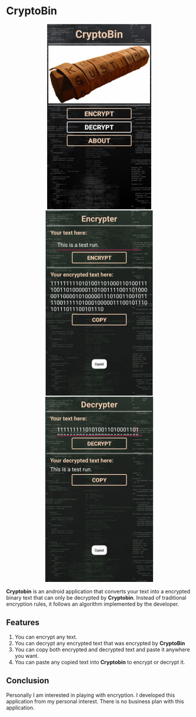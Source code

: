 # CryptoBin

<p align="center">
<img allign="left" src="Images/Home.jpg" Height="500">     <img allign="center" src="Images/Encrypter.jpg" Height="500">     <img allign="right" src="Images/Decrypter.jpg" Height="500">
</p>

**Cryptobin** is an android application that converts your text into a encrypted binary text that can only be decrypted by **Cryptobin**. Instead of traditional encryption rules, it follows an algorithm implemented by the developer.

## Features
1. You can encrypt any text.
2. You can decrypt any encrypted text that was encrypted by **CryptoBin**
3. You can copy both encrypted and decrypted text and paste it anywhere you want.
4. You can paste any copied text into **Cryptobin** to encrypt or decrypt it.

## Conclusion
Personally I am interested in playing with encryption. I developed this application from my personal interest. There is no business plan with this application.
